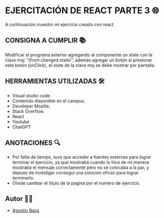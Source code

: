 # EJERCITACIÓN DE REACT PARTE 3 🌐
A continuación muestro mi ejercicio creado con react.


## CONSIGNA A CUMPLIR 📚

Modificar el programa anterior agregando al componente un state con la clave msj: “(from changed state)”, además agregar un botón al presionar este botón (onClick), el state de la clave msj se debe mostrar por pantalla.

## HERRAMIENTAS UTILIZADAS 🛠

- Visual studio code.
- Contenido disponible en el campus.
- Developer Mozilla.
- Stack Overflow.
- React
- Youtube
- ChatGPT

## ANOTACIONES 🔍

- Por falta de tiempo, tuve que acceder a fuentes externas para lograr terminar el ejercicio, ya que mostraba cuando lo hice de mi manera mostraba el mensaje correctamente pero no se colocaba a la par, y depues de investigar consegui una solucion eficaz para lograr terminarlo.
- Olvide cambiar el titulo de la pagina por el numero de ejercicio.

## Autor 🙋‍♂️
- [Agustin Baza](https://github.com/agustinbaza)
